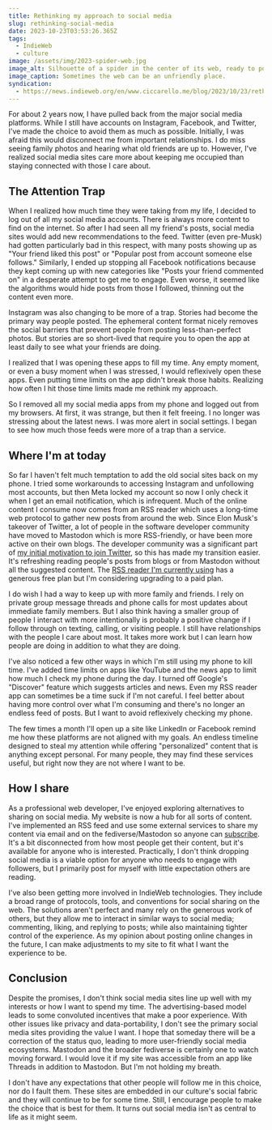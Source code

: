 ```yaml
---
title: Rethinking my approach to social media
slug: rethinking-social-media
date: 2023-10-23T03:53:26.365Z
tags:
  - IndieWeb
  - culture
image: /assets/img/2023-spider-web.jpg
image_alt: Silhouette of a spider in the center of its web, ready to pounce.
image_caption: Sometimes the web can be an unfriendly place.
syndication:
  - https://news.indieweb.org/en/www.ciccarello.me/blog/2023/10/23/rethinking-social-media/
---
```


For about 2 years now, I have pulled back from the major social media platforms.
While I still have accounts on Instagram, Facebook, and Twitter, I've made the choice to avoid them as much as possible.
Initially, I was afraid this would disconnect me from important relationships.
I do miss seeing family photos and hearing what old friends are up to.
However, I've realized social media sites care more about keeping me occupied than staying connected with those I care about.

## The Attention Trap

When I realized how much time they were taking from my life, I decided to log out of all my social media accounts.
There is always more content to find on the internet.
So after I had seen all my friend's posts, social media sites would add new recommendations to the feed.
Twitter (even pre-Musk) had gotten particularly bad in this respect, with many posts showing up as "Your friend liked this post" or "Popular post from account someone else follows."
Similarly, I ended up stopping all Facebook notifications because they kept coming up with new categories like "Posts your friend commented on" in a desperate attempt to get me to engage.
Even worse, it seemed like the algorithms would hide posts from those I followed, thinning out the content even more.

Instagram was also changing to be more of a trap.
Stories had become the primary way people posted.
The ephemeral content format nicely removes the social barriers that prevent people from posting less-than-perfect photos.
But stories are so short-lived that require you to open the app at least daily to see what your friends are doing.

I realized that I was opening these apps to fill my time.
Any empty moment, or even a busy moment when I was stressed, I would reflexively open these apps.
Even putting time limits on the app didn't break those habits.
Realizing how often I hit those time limits made me rethink my approach.

So I removed all my social media apps from my phone and logged out from my browsers.
At first, it was strange, but then it felt freeing.
I no longer was stressing about the latest news.
I was more alert in social settings.
I began to see how much those feeds were more of a trap than a service.

## Where I'm at today

So far I haven't felt much temptation to add the old social sites back on my phone.
I tried some workarounds to accessing Instagram and unfollowing most accounts, but then Meta locked my account so now I only check it when I get an email notification, which is infrequent.
Much of the online content I consume now comes from an RSS reader which uses a long-time web protocol to gather new posts from around the web.
Since Elon Musk's takeover of Twitter, a lot of people in the software developer community have moved to Mastodon which is more RSS-friendly, or have been more active on their own blogs.
The developer community was a significant part of [my initial motivation to join Twitter](/blog/2018/01/29/why-i-got-a-twitter-account/), so this has made my transition easier.
It's refreshing reading people's posts from blogs or from Mastodon without all the suggested content.
The [RSS reader I'm currently using](https://www.inoreader.com/) has a generous free plan but I'm considering upgrading to a paid plan.

I do wish I had a way to keep up with more family and friends.
I rely on private group message threads and phone calls for most updates about immediate family members.
But I also think having a smaller group of people I interact with more intentionally is probably a positive change if I follow through on texting, calling, or visiting people.
I still have relationships with the people I care about most.
It takes more work but I can learn how people are doing in addition to what they are doing.

I've also noticed a few other ways in which I'm still using my phone to kill time.
I've added time limits on apps like YouTube and the news app to limit how much I check my phone during the day.
I turned off Google's "Discover" feature which suggests articles and news.
Even my RSS reader app can sometimes be a time suck if I'm not careful.
I feel better about having more control over what I'm consuming and there's no longer an endless feed of posts.
But I want to avoid reflexively checking my phone.

The few times a month I'll open up a site like LinkedIn or Facebook remind me how these platforms are not aligned with my goals.
An endless timeline designed to steal my attention while offering "personalized" content that is anything except personal.
For many people, they may find these services useful, but right now they are not where I want to be.

## How I share

As a professional web developer, I've enjoyed exploring alternatives to sharing on social media.
My website is now a hub for all sorts of content.
I've implemented an RSS feed and use some external services to share my content via email and on the fediverse/Mastodon so anyone can [subscribe](/subscribe).
It's a bit disconnected from how most people get their content, but it's available for anyone who is interested.
Practically, I don't think dropping social media is a viable option for anyone who needs to engage with followers, but I primarily post for myself with little expectation others are reading.

I've also been getting more involved in IndieWeb technologies.
They include a broad range of protocols, tools, and conventions for social sharing on the web.
The solutions aren't perfect and many rely on the generous work of others, but they allow me to interact in similar ways to social media; commenting, liking, and replying to posts; while also maintaining tighter control of the experience.
As my opinion about posting online changes in the future, I can make adjustments to my site to fit what I want the experience to be.

## Conclusion

Despite the promises, I don't think social media sites line up well with my interests or how I want to spend my time.
The advertising-based model leads to some convoluted incentives that make a poor experience.
With other issues like privacy and data-portability, I don't see the primary social media sites providing the value I want.
I hope that someday there will be a correction of the status quo, leading to more user-friendly social media ecosystems.
Mastodon and the broader fediverse is certainly one to watch moving forward.
I would love it if my site was accessible from an app like Threads in addition to Mastodon.
But I'm not holding my breath.

I don't have any expectations that other people will follow me in this choice, nor do I fault them.
These sites are embedded in our culture's social fabric and they will continue to be for some time.
Still, I encourage people to make the choice that is best for them.
It turns out social media isn't as central to life as it might seem.
